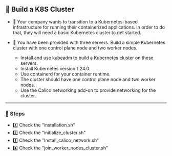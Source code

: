 ## 🤖 Build a K8S Cluster

- 📌 Your company wants to transition to a Kubernetes-based infrastructure for running their containerized applications. In order to do that, they will need a basic Kubernetes cluster to get started.

- 📌 You have been provided with three servers. Build a simple Kubernetes cluster with one control plane node and two worker nodes.

    - Install and use kubeadm to build a Kubernetes cluster on these servers.
    - Install Kubernetes version 1.24.0.
    - Use containerd for your container runtime.
    - The cluster should have one control plane node and two worker nodes.
    - Use the Calico networking add-on to provide networking for the cluster.

---

### 🐾 Steps 
- 1️⃣ Check the "installation.sh"
- 2️⃣ Check the "initialize_cluster.sh"
- 3️⃣ Check the "Install_calico_network.sh"
- 4️⃣ Check the "join_worker_nodes_cluster.sh"